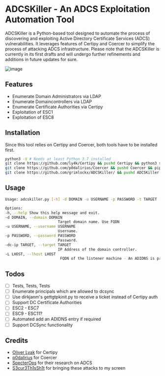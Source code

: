 # ADCSKiller - An ADCS Exploitation Automation Tool

ADCSKiller is a Python-based tool designed to automate the process of discovering and exploiting Active Directory Certificate Services (ADCS) vulnerabilities. It leverages features of Certipy and Coercer to simplify the process of attacking ADCS infrastructure. Please note that the ADCSKiller is currently in its first drafts and will undergo further refinements and additions in future updates for sure.

![image](https://github.com/grimlockx/ADCSKiller/assets/95048484/e4102251-cd50-4f74-b8c1-578677d35d0c)

## Features
- Enumerate Domain Administrators via LDAP
- Enumerate Domaincontrollers via LDAP
- Enumerate Certificate Authorities via Certipy
- Exploitation of ESC1
- Exploitation of ESC8

## Installation

Since this tool relies on Certipy and Coercer, both tools have to be installed first.

```bash
python3 -V # Needs at least Python 3.7 installed
git clone https://github.com/ly4k/Certipy && pushd Certipy && python3 setup.py install && popd
git clone https://github.com/p0dalirius/Coercer && pushd Coercer && pip install -r requirements.txt && python3 setup.py install && popd
git clone https://github.com/grimlockx/ADCSKiller/ && pushd ADCSKiller && pip install -r requirements.txt && popd
```

## Usage

```bash
Usage: adcskiller.py [-h] -d DOMAIN -u USERNAME -p PASSWORD -t TARGET -l LEVEL -L LHOST

Options:
-h, --help Show this help message and exit.
-d DOMAIN, --domain DOMAIN
                        Target domain name. Use FQDN
-u USERNAME, --username USERNAME
                        Username.
-p PASSWORD, --password PASSWORD
                        Password.
-dc-ip TARGET, --target TARGET
                        IP Address of the domain controller.
-L LHOST, --lhost LHOST
                         FQDN of the listener machine - An ADIDNS is probably required
```

## Todos

- [ ] Tests, Tests, Tests
- [ ] Enumerate principals which are allowed to dcsync
- [ ] Use dirkjanm's gettgtpkinit.py to receive a ticket instead of Certipy auth
- [ ] Support DC Certificate Authorities
- [ ] ESC2 - ESC7
- [ ] ESC9 - ESC11?
- [ ] Automated add an ADIDNS entry if required
- [ ] Support DCSync functionality

## Credits

- [Oliver Lyak](https://github.com/ly4k/Certipy "Certipy") for Certipy
- [p0dalirius](https://github.com/p0dalirius/Coercer "Coercer") for Coercer
- [SpecterOps](https://specterops.io/) for their research on ADCS
- [S3cur3Th1sSh1t](https://github.com/S3cur3Th1sSh1t) for bringing these attacks to my screen
